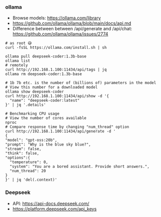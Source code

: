 ### ollama
* Browse models: https://ollama.com/library
* https://github.com/ollama/ollama/blob/main/docs/api.md
* Difference between between /api/generate and /api/chat: https://github.com/ollama/ollama/issues/2774
```shell
# as root 😅
curl -fsSL https://ollama.com/install.sh | sh

ollama pull deepseek-coder:1.3b-base
ollama list
# remotely
curl http://192.168.1.100:11434/api/tags | jq
ollama rm deepseek-coder:1.3b-base

# 1b 7b etc. is the number of (billions of) parameters in the model
# View this number for a downloaded model
ollama show deepseek-coder
curl http://192.168.1.100:11434/api/show -d '{
  "name": "deepseek-coder:latest"
}' | jq '.details'

# Benchmarking CPU usage
# View the number of cores available
nproc
# Compare response time by changing "num_thread" option
curl http://192.168.1.100:11434/api/generate -d '
{  
"model": "gpt-oss:20b",  
"prompt": "Why is the blue sky blue?",  
"stream": false,
"think": false,
"options":{
  "temperature": 0,
  "system": "You are a bored assistant. Provide short answers.",
  "num_thread": 20
}
}' | jq 'del(.context)'
```
### Deepseek
* API: https://api-docs.deepseek.com/
* https://platform.deepseek.com/api_keys
